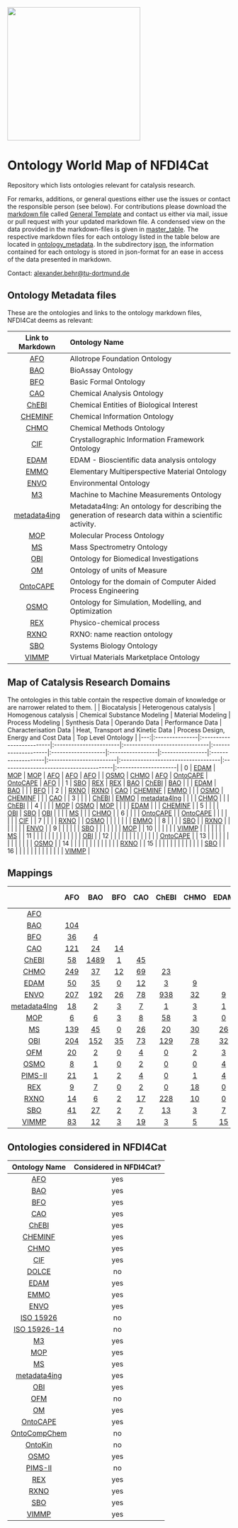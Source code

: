[<img src="./logo_NFDI4Cat.jpg" width="300" />](https://nfdi4cat.org/)
# Ontology World Map of NFDI4Cat
Repository which lists ontologies relevant for catalysis research.

For remarks, additions, or general questions either use the issues or contact the responsible person (see below).
For contributions please download the [markdown file](./General_Template.md) called [General Template] and contact us either via mail, issue or pull request with your updated markdown file. 
A condensed view on the data provided in the markdown-files is given in [master_table](./master_table/Possible_Template_TF_OntoWorldMap_2023-03-28_10-52.xlsx).
The respective markdown files for each ontology listed in the table below are located in [ontology_metadata](./ontology_metadata).
In the subdirectory [json](./json), the information contained for each ontology is stored in json-format for an ease in access of the data presented in markdown.

Contact: <a href="mailto:alexander.behr@tu-dortmund.de?subject=Contact for Software Collection from NFDI4Cat">alexander.behr@tu-dortmund.de</a>

## Ontology Metadata files
These are the ontologies and links to the ontology markdown files, NFDI4Cat deems as relevant:

| Link to Markdown | Ontology Name |
 |:---:|:---|
| [AFO] |Allotrope Foundation Ontology |
| [BAO] |BioAssay Ontology |
| [BFO] |Basic Formal Ontology |
| [CAO] |Chemical Analysis Ontology |
| [ChEBI] |Chemical Entities of Biological Interest |
| [CHEMINF] |Chemical Information Ontology |
| [CHMO] |Chemical Methods Ontology |
| [CIF] |Crystallographic Information Framework Ontology |
| [EDAM] |EDAM - Bioscientific data analysis ontology |
| [EMMO] |Elementary Multiperspective Material Ontology |
| [ENVO] |Environmental Ontology |
| [M3] |Machine to Machine Measurements Ontology |
| [metadata4ing] |Metadata4Ing: An ontology for describing the generation of research data within a scientific activity. |
| [MOP] |Molecular Process Ontology |
| [MS] |Mass Spectrometry Ontology |
| [OBI] |Ontology for Biomedical Investigations |
| [OM] |Ontology of units of Measure |
| [OntoCAPE] |Ontology for the domain of Computer Aided Process Engineering |
| [OSMO] |Ontology for Simulation, Modelling, and Optimization |
| [REX] |Physico-chemical process |
| [RXNO] |RXNO: name reaction ontology |
| [SBO] |Systems Biology Ontology |
| [VIMMP] |Virtual Materials Marketplace Ontology |

## Map of Catalysis Research Domains
The ontologies in this table contain the respective domain of knowledge or are narrower related to them.
|    | Biocatalysis   | Heterogenous catalysis   | Homogenous catalysis   | Chemical Substance Modeling   | Material Modeling   | Process Modeling   | Synthesis Data   | Operando Data   | Performance Data   | Characterisation Data   | Heat, Transport and Kinetic Data   | Process Design, Energy and Cost Data   | Top Level Ontology   |
|---:|:---------------|:-------------------------|:-----------------------|:------------------------------|:--------------------|:-------------------|:-----------------|:----------------|:-------------------|:------------------------|:-----------------------------------|:---------------------------------------|:---------------------|
|  0 | [EDAM]         | [MOP]                    | [MOP]                  | [AFO]                         | [AFO]               | [AFO]              |                  | [OSMO]          | [CHMO]             | [AFO]                   | [OntoCAPE]                         | [OntoCAPE]                             | [AFO]                |
|  1 | [SBO]          | [REX]                    | [REX]                  | [BAO]                         | [ChEBI]             | [BAO]              |                  |                 | [EDAM]             | [BAO]                   |                                    |                                        | [BFO]                |
|  2 |                | [RXNO]                   | [RXNO]                 | [CAO]                         | [CHEMINF]           | [EMMO]             |                  |                 | [OSMO]             | [CHEMINF]               |                                    |                                        | [CAO]                |
|  3 |                |                          |                        | [ChEBI]                       | [EMMO]              | [metadata4Ing]     |                  |                 |                    | [CHMO]                  |                                    |                                        | [ChEBI]              |
|  4 |                |                          |                        | [MOP]                         | [OSMO]              | [MOP]              |                  |                 |                    | [EDAM]                  |                                    |                                        | [CHEMINF]            |
|  5 |                |                          |                        | [OBI]                         | [SBO]               | [OBI]              |                  |                 |                    | [MS]                    |                                    |                                        | [CHMO]               |
|  6 |                |                          |                        | [OntoCAPE]                    |                     | [OntoCAPE]         |                  |                 |                    |                         |                                    |                                        | [CIF]                |
|  7 |                |                          |                        | [RXNO]                        |                     | [OSMO]             |                  |                 |                    |                         |                                    |                                        | [EMMO]               |
|  8 |                |                          |                        | [SBO]                         |                     | [RXNO]             |                  |                 |                    |                         |                                    |                                        | [ENVO]               |
|  9 |                |                          |                        |                               |                     | [SBO]              |                  |                 |                    |                         |                                    |                                        | [MOP]                |
| 10 |                |                          |                        |                               |                     | [VIMMP]            |                  |                 |                    |                         |                                    |                                        | [MS]                 |
| 11 |                |                          |                        |                               |                     |                    |                  |                 |                    |                         |                                    |                                        | [OBI]                |
| 12 |                |                          |                        |                               |                     |                    |                  |                 |                    |                         |                                    |                                        | [OntoCAPE]           |
| 13 |                |                          |                        |                               |                     |                    |                  |                 |                    |                         |                                    |                                        | [OSMO]               |
| 14 |                |                          |                        |                               |                     |                    |                  |                 |                    |                         |                                    |                                        | [RXNO]               |
| 15 |                |                          |                        |                               |                     |                    |                  |                 |                    |                         |                                    |                                        | [SBO]                |
| 16 |                |                          |                        |                               |                     |                    |                  |                 |                    |                         |                                    |                                        | [VIMMP]              |

## Mappings
|              |                   AFO                  |                  BAO                  |                  BFO                  |                  CAO                  |                  ChEBI                  |                  CHMO                  |                  EDAM                  |                  ENVO                  |                metadata4Ing               |                MOP               |                MS               |                OBI               |                OFM               |                OSMO               |               PIMS-II               |               REX              |               RXNO              |               SBO              | VIMMP |
|:------------:|:--------------------------------------:|:-------------------------------------:|:-------------------------------------:|:-------------------------------------:|:---------------------------------------:|:--------------------------------------:|:--------------------------------------:|:--------------------------------------:|:-----------------------------------------:|:--------------------------------:|:-------------------------------:|:--------------------------------:|:--------------------------------:|:---------------------------------:|:-----------------------------------:|:------------------------------:|:-------------------------------:|:------------------------------:|:-----:|
| [AFO]          |                                        |                                       |                                       |                                       |                                         |                                        |                                        |                                        |                                           |                                  |                                 |                                  |                                  |                                   |                                     |                                |                                 |                                |       |
| [BAO]          | [104](/mapping/AFO_BAO.xlsx)         |                                       |                                       |                                       |                                         |                                        |                                        |                                        |                                           |                                  |                                 |                                  |                                  |                                   |                                     |                                |                                 |                                |       |
| [BFO]          | [36](/mapping/AFO_BFO.xlsx)          | [4](/mapping/BAO_BFO.xlsx)          |                                       |                                       |                                         |                                        |                                        |                                        |                                           |                                  |                                 |                                  |                                  |                                   |                                     |                                |                                 |                                |       |
| [CAO]          | [121](/mapping/AFO_CAO.xlsx)         | [24](/mapping/BAO_CAO.xlsx)         | [14](/mapping/BFO_CAO.xlsx)         |                                       |                                         |                                        |                                        |                                        |                                           |                                  |                                 |                                  |                                  |                                   |                                     |                                |                                 |                                |       |
| [ChEBI]        | [58](/mapping/AFO_ChEBI.xlsx)        | [1489](/mapping/BAO_ChEBI.xlsx)     | [1](/mapping/BFO_ChEBI.xlsx)        | [45](/mapping/CAO_ChEBI.xlsx)       |                                         |                                        |                                        |                                        |                                           |                                  |                                 |                                  |                                  |                                   |                                     |                                |                                 |                                |       |
| [CHMO]         | [249](/mapping/AFO_CHMO.xlsx)        | [37](/mapping/BAO_CHMO.xlsx)        | [12](/mapping/BFO_CHMO.xlsx)        | [69](/mapping/CAO_CHMO.xlsx)        | [23](/mapping/ChEBI_CHMO.xlsx)        |                                        |                                        |                                        |                                           |                                  |                                 |                                  |                                  |                                   |                                     |                                |                                 |                                |       |
| [EDAM]         | [50](/mapping/AFO_EDAM.xlsx)         | [35](/mapping/BAO_EDAM.xlsx)        | [0](/mapping/BFO_EDAM.xlsx)         | [12](/mapping/CAO_EDAM.xlsx)        | [3](/mapping/ChEBI_EDAM.xlsx)         | [9](/mapping/CHMO_EDAM.xlsx)         |                                        |                                        |                                           |                                  |                                 |                                  |                                  |                                   |                                     |                                |                                 |                                |       |
| [ENVO]         | [207](/mapping/AFO_ENVO.xlsx)        | [192](/mapping/BAO_ENVO.xlsx)       | [26](/mapping/BFO_ENVO.xlsx)        | [78](/mapping/CAO_ENVO.xlsx)        | [938](/mapping/ChEBI_ENVO.xlsx)       | [32](/mapping/CHMO_ENVO.xlsx)        | [9](/mapping/EDAM_ENVO.xlsx)         |                                        |                                           |                                  |                                 |                                  |                                  |                                   |                                     |                                |                                 |                                |       |
| [metadata4Ing] | [18](/mapping/AFO_metadata4Ing.xlsx) | [2](/mapping/BAO_metadata4Ing.xlsx) | [3](/mapping/BFO_metadata4Ing.xlsx) | [7](/mapping/CAO_metadata4Ing.xlsx) | [1](/mapping/ChEBI_metadata4Ing.xlsx) | [3](/mapping/CHMO_metadata4Ing.xlsx) | [1](/mapping/EDAM_metadata4Ing.xlsx) | [4](/mapping/ENVO_metadata4Ing.xlsx) |                                           |                                  |                                 |                                  |                                  |                                   |                                     |                                |                                 |                                |       |
| [MOP]          | [6](/mapping/AFO_MOP.xlsx)           | [6](/mapping/BAO_MOP.xlsx)          | [3](/mapping/BFO_MOP.xlsx)          | [8](/mapping/CAO_MOP.xlsx)          | [58](/mapping/ChEBI_MOP.xlsx)         | [3](/mapping/CHMO_MOP.xlsx)          | [0](/mapping/EDAM_MOP.xlsx)          | [25](/mapping/ENVO_MOP.xlsx)         | [1](/mapping/metadata4Ing_MOP.xlsx)     |                                  |                                 |                                  |                                  |                                   |                                     |                                |                                 |                                |       |
| [MS]           | [139](/mapping/AFO_MS.xlsx)          | [45](/mapping/BAO_MS.xlsx)          | [0](/mapping/BFO_MS.xlsx)           | [26](/mapping/CAO_MS.xlsx)          | [20](/mapping/ChEBI_MS.xlsx)          | [30](/mapping/CHMO_MS.xlsx)          | [26](/mapping/EDAM_MS.xlsx)          | [32](/mapping/ENVO_MS.xlsx)          | [1](/mapping/metadata4Ing_MS.xlsx)      | [1](/mapping/MOP_MS.xlsx)      |                                 |                                  |                                  |                                   |                                     |                                |                                 |                                |       |
| [OBI]          | [204](/mapping/AFO_OBI.xlsx)         | [152](/mapping/BAO_OBI.xlsx)        | [35](/mapping/BFO_OBI.xlsx)         | [73](/mapping/CAO_OBI.xlsx)         | [129](/mapping/ChEBI_OBI.xlsx)        | [78](/mapping/CHMO_OBI.xlsx)         | [32](/mapping/EDAM_OBI.xlsx)         | [182](/mapping/ENVO_OBI.xlsx)        | [4](/mapping/metadata4Ing_OBI.xlsx)     | [6](/mapping/MOP_OBI.xlsx)     | [35](/mapping/MS_OBI.xlsx)    |                                  |                                  |                                   |                                     |                                |                                 |                                |       |
| [OFM]          | [20](/mapping/AFO_OFM.xlsx)          | [2](/mapping/BAO_OFM.xlsx)          | [0](/mapping/BFO_OFM.xlsx)          | [4](/mapping/CAO_OFM.xlsx)          | [0](/mapping/ChEBI_OFM.xlsx)          | [2](/mapping/CHMO_OFM.xlsx)          | [3](/mapping/EDAM_OFM.xlsx)          | [3](/mapping/ENVO_OFM.xlsx)          | [1](/mapping/metadata4Ing_OFM.xlsx)     | [0](/mapping/MOP_OFM.xlsx)     | [0](/mapping/MS_OFM.xlsx)     | [5](/mapping/OBI_OFM.xlsx)     |                                  |                                   |                                     |                                |                                 |                                |       |
| [OSMO]         | [8](/mapping/AFO_OSMO.xlsx)          | [1](/mapping/BAO_OSMO.xlsx)         | [0](/mapping/BFO_OSMO.xlsx)         | [2](/mapping/CAO_OSMO.xlsx)         | [0](/mapping/ChEBI_OSMO.xlsx)         | [0](/mapping/CHMO_OSMO.xlsx)         | [4](/mapping/EDAM_OSMO.xlsx)         | [0](/mapping/ENVO_OSMO.xlsx)         | [1](/mapping/metadata4Ing_OSMO.xlsx)    | [0](/mapping/MOP_OSMO.xlsx)    | [3](/mapping/MS_OSMO.xlsx)    | [2](/mapping/OBI_OSMO.xlsx)    | [2](/mapping/OFM_OSMO.xlsx)    |                                   |                                     |                                |                                 |                                |       |
| [PIMS-II]      | [21](/mapping/AFO_PIMS-II.xlsx)      | [1](/mapping/BAO_PIMS-II.xlsx)      | [2](/mapping/BFO_PIMS-II.xlsx)      | [4](/mapping/CAO_PIMS-II.xlsx)      | [0](/mapping/ChEBI_PIMS-II.xlsx)      | [1](/mapping/CHMO_PIMS-II.xlsx)      | [4](/mapping/EDAM_PIMS-II.xlsx)      | [5](/mapping/ENVO_PIMS-II.xlsx)      | [9](/mapping/metadata4Ing_PIMS-II.xlsx) | [1](/mapping/MOP_PIMS-II.xlsx) | [1](/mapping/MS_PIMS-II.xlsx) | [6](/mapping/OBI_PIMS-II.xlsx) | [0](/mapping/OFM_PIMS-II.xlsx) | [2](/mapping/OSMO_PIMS-II.xlsx) |                                     |                                |                                 |                                |       |
| [REX]          | [9](/mapping/AFO_REX.xlsx)           | [7](/mapping/BAO_REX.xlsx)          | [0](/mapping/BFO_REX.xlsx)          | [2](/mapping/CAO_REX.xlsx)          | [0](/mapping/ChEBI_REX.xlsx)          | [18](/mapping/CHMO_REX.xlsx)         | [0](/mapping/EDAM_REX.xlsx)          | [6](/mapping/ENVO_REX.xlsx)          | [1](/mapping/metadata4Ing_REX.xlsx)     | [23](/mapping/MOP_REX.xlsx)    | [2](/mapping/MS_REX.xlsx)     | [3](/mapping/OBI_REX.xlsx)     | [0](/mapping/OFM_REX.xlsx)     | [0](/mapping/OSMO_REX.xlsx)     | [0](/mapping/PIMS-II_REX.xlsx)    |                                |                                 |                                |       |
| [RXNO]         | [14](/mapping/AFO_RXNO.xlsx)         | [6](/mapping/BAO_RXNO.xlsx)         | [2](/mapping/BFO_RXNO.xlsx)         | [17](/mapping/CAO_RXNO.xlsx)        | [228](/mapping/ChEBI_RXNO.xlsx)       | [10](/mapping/CHMO_RXNO.xlsx)        | [0](/mapping/EDAM_RXNO.xlsx)         | [94](/mapping/ENVO_RXNO.xlsx)        | [1](/mapping/metadata4Ing_RXNO.xlsx)    | [122](/mapping/MOP_RXNO.xlsx)  | [3](/mapping/MS_RXNO.xlsx)    | [12](/mapping/OBI_RXNO.xlsx)   | [0](/mapping/OFM_RXNO.xlsx)    | [0](/mapping/OSMO_RXNO.xlsx)    | [1](/mapping/PIMS-II_RXNO.xlsx)   | [12](/mapping/REX_RXNO.xlsx) |                                 |                                |       |
| [SBO]          | [41](/mapping/AFO_SBO.xlsx)          | [27](/mapping/BAO_SBO.xlsx)         | [2](/mapping/BFO_SBO.xlsx)          | [7](/mapping/CAO_SBO.xlsx)          | [13](/mapping/ChEBI_SBO.xlsx)         | [3](/mapping/CHMO_SBO.xlsx)          | [7](/mapping/EDAM_SBO.xlsx)          | [16](/mapping/ENVO_SBO.xlsx)         | [1](/mapping/metadata4Ing_SBO.xlsx)     | [19](/mapping/MOP_SBO.xlsx)    | [9](/mapping/MS_SBO.xlsx)     | [13](/mapping/OBI_SBO.xlsx)    | [3](/mapping/OFM_SBO.xlsx)     | [1](/mapping/OSMO_SBO.xlsx)     | [2](/mapping/PIMS-II_SBO.xlsx)    | [11](/mapping/REX_SBO.xlsx)  | [7](/mapping/RXNO_SBO.xlsx)   |                                |       |
| [VIMMP]        | [83](/mapping/AFO_VIMMP.xlsx)        | [12](/mapping/BAO_VIMMP.xlsx)       | [3](/mapping/BFO_VIMMP.xlsx)        | [19](/mapping/CAO_VIMMP.xlsx)       | [3](/mapping/ChEBI_VIMMP.xlsx)        | [5](/mapping/CHMO_VIMMP.xlsx)        | [15](/mapping/EDAM_VIMMP.xlsx)       | [21](/mapping/ENVO_VIMMP.xlsx)       | [6](/mapping/metadata4Ing_VIMMP.xlsx)   | [1](/mapping/MOP_VIMMP.xlsx)   | [12](/mapping/MS_VIMMP.xlsx)  | [24](/mapping/OBI_VIMMP.xlsx)  | [8](/mapping/OFM_VIMMP.xlsx)   | [172](/mapping/OSMO_VIMMP.xlsx) | [18](/mapping/PIMS-II_VIMMP.xlsx) | [0](/mapping/REX_VIMMP.xlsx) | [2](/mapping/RXNO_VIMMP.xlsx) | [9](/mapping/SBO_VIMMP.xlsx) |       |


## Ontologies considered in NFDI4Cat
| Ontology Name | Considered in NFDI4Cat? |
|:---------------:|:-------------------------:|
| [AFO]           | yes                       |
| [BAO]           | yes                        |
| [BFO]           | yes                       |
| [CAO]           | yes                       |
| [ChEBI]         | yes                       |
| [CHEMINF]       | yes                       |
| [CHMO]          | yes                       |
| [CIF]  		  | yes        					|                
| [DOLCE]         | no                       |
| [EDAM]          | yes                        |
| [EMMO]          | yes                       |
| [ENVO]          | yes                       |
| [ISO 15926]     | no                       |
| [ISO 15926-14]  | no                       |
| [M3]            | yes                        |
| [MOP]           | yes						|
| [MS]            | yes                        |
| [metadata4ing]      | yes                        |
| [OBI] | yes |
| [OFM]           | no                        |
| [OM]            | yes                       |
| [OntoCAPE]      | yes                       |
| [OntoCompChem]  | no                       |
| [OntoKin]       | no                       |
| [OSMO]          | yes                       |
| [PIMS-II]       | no                        |
| [REX]           | yes                       |
| [RXNO]          | yes                        |
| [SBO]           | yes                       |
| [VIMMP]         | yes                       |


[AFO]: ./ontology_metadata/AFO.md
[BAO]: ./ontology_metadata/BAO.md
[BFO]: ./ontology_metadata/BFO.md
[CAO]: ./ontology_metadata/CAO.md
[ChEBI]: ./ontology_metadata/ChEBI.md
[CHEMINF]: ./ontology_metadata/CHEMINF.md
[CHMO]: ./ontology_metadata/CHMO.md
[CIF]: ./ontology_metadata/CIF.md
[DOLCE]: http://www.loa.istc.cnr.it/dolce/overview.html
[EDAM]: ./ontology_metadata/EDAM.md
[EMMO]: ./ontology_metadata/EMMO.md
[ENVO]: ./ontology_metadata/ENVO.md
[ISO 15926]: https://en.wikipedia.org/wiki/ISO_15926
[ISO 15926-14]: https://en.wikipedia.org/wiki/ISO_15926
[M3]: ./ontology_metadata/M3.md
[metadata4ing]: ./ontology_metadata/metadata4ing.md
[MOP]: ./ontology_metadata/MOP.md
[MS]: ./ontology_metadata/MS.md
[OBI]: ./ontology_metadata/OBI.md
[OFM]: ./ontology_metadata/OFM.md
[OM]: ./ontology_metadata/OM.md
[OntoCAPE]: ./ontology_metadata/OntoCAPE.md
[OntoCompChem]: http://www.theworldavatar.com/ontology/ontocompchem/ontocompchem.owl
[OntoKin]: https://pubs.acs.org/doi/abs/10.1021/acs.jcim.9b00960
[OSMO]: ./ontology_metadata/OSMO.md
[PIMS-II]: ./ontology_metadata/PIMS-II.md
[REX]: ./ontology_metadata/REX.md
[RXNO]: ./ontology_metadata/RXNO.md
[SBO]: ./ontology_metadata/SBO.md
[VIMMP]: ./ontology_metadata/VIMMP.md



[General Template]: ./General_Template.md
